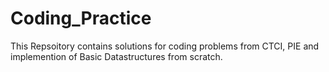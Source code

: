 # Coding_Practice
This Repsoitory contains solutions for coding problems from CTCI, PIE and implemention of Basic Datastructures from scratch.
